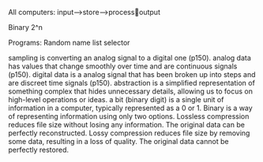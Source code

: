 All computers: input-->store-->processoutput


Binary 2^n

Programs:
Random name list selector

sampling is converting an analog signal to a digital one (p150).
analog data has values that change smoothly over time and are continuous signals (p150).
digital data is a analog signal that has been broken up into steps and are discreet time signals (p150).
abstraction is a simplified representation of something complex that hides unnecessary details, allowing us to focus on high-level operations or ideas.
a bit (binary digit) is a single unit of information in a computer, typically represented as a 0 or 1.
Binary is a way of representing information using only two options.
Lossless compression reduces file size without losing any information. The original data can be perfectly reconstructed.
Lossy compression reduces file size by removing some data, resulting in a loss of quality. The original data cannot be perfectly restored.